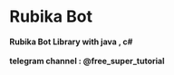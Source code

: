 <h1>Rubika Bot</h1>
<b>Rubika Bot Library with java , c#<br/><br/>telegram channel : @free_super_tutorial</b>
